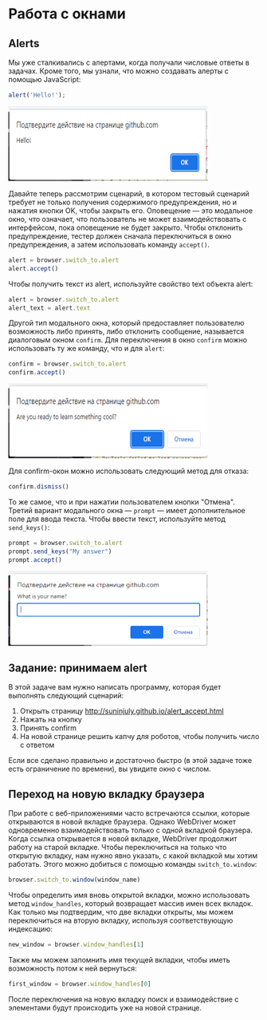 # Работа с окнами

## Alerts

Мы уже сталкивались с алертами, когда получали числовые ответы в задачах. Кроме того, мы узнали, что можно
создавать алерты с помощью JavaScript:

```javascript
alert('Hello!');
```

<img src="img/alert.png" width="400" height="150" alt="alert">

Давайте теперь рассмотрим сценарий, в котором тестовый сценарий требует не только получения содержимого предупреждения,
но и нажатия кнопки OK, чтобы закрыть его. Оповещение — это модальное окно, что означает, что пользователь не может
взаимодействовать с интерфейсом, пока оповещение не будет закрыто. Чтобы отклонить предупреждение, тестер должен сначала
переключиться в окно предупреждения, а затем использовать команду `accept()`.

```javascript
alert = browser.switch_to.alert
alert.accept()
```

Чтобы получить текст из alert, используйте свойство text объекта alert:

```javascript
alert = browser.switch_to.alert
alert_text = alert.text
```

Другой тип модального окна, который предоставляет пользователю возможность либо принять, либо отклонить сообщение,
называется диалоговым окном `confirm`. Для переключения в окно `confirm` можно использовать ту же команду, что и
для `alert`:

```javascript
confirm = browser.switch_to.alert
confirm.accept()
```

<img src="img/confirm.png" width="400" height="150" alt="confirm">

Для confirm-окон можно использовать следующий метод для отказа:

```javascript
confirm.dismiss()
```

То же самое, что и при нажатии пользователем кнопки "Отмена".
Третий вариант модального окна — `prompt` — имеет дополнительное поле для ввода текста. Чтобы ввести текст, используйте
метод `send_keys()`:

```javascript
prompt = browser.switch_to.alert
prompt.send_keys("My answer")
prompt.accept()
```

<img src="img/prompt.png" width="400" height="150" alt="prompt">

## Задание: принимаем alert

В этой задаче вам нужно написать программу, которая будет выполнять следующий сценарий:

1. Открыть страницу http://suninjuly.github.io/alert_accept.html
2. Нажать на кнопку
3. Принять confirm
4. На новой странице решить капчу для роботов, чтобы получить число с ответом

Если все сделано правильно и достаточно быстро (в этой задаче тоже есть ограничение по времени), вы увидите окно с
числом.

## Переход на новую вкладку браузера

При работе с веб-приложениями часто встречаются ссылки, которые открываются в новой вкладке браузера. Однако WebDriver
может одновременно взаимодействовать только с одной вкладкой браузера. Когда ссылка открывается в новой вкладке,
WebDriver продолжит работу на старой вкладке. Чтобы переключиться на только что открытую вкладку, нам нужно явно
указать, с какой вкладкой мы хотим работать. Этого можно добиться с помощью команды `switch_to.window`:

```javascript
browser.switch_to.window(window_name)
```

Чтобы определить имя вновь открытой вкладки, можно использовать метод `window_handles`, который возвращает массив имен
всех вкладок. Как только мы подтвердим, что две вкладки открыты, мы можем переключиться на вторую вкладку, используя
соответствующую индексацию:

```javascript
new_window = browser.window_handles[1]
```

Также мы можем запомнить имя текущей вкладки, чтобы иметь возможность потом к ней вернуться:

```javascript
first_window = browser.window_handles[0]
```

После переключения на новую вкладку поиск и взаимодействие с элементами будут происходить уже на новой странице.
